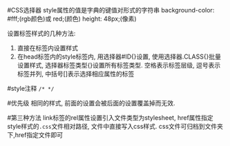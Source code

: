 #CSS选择器
style属性的值是字典的键值对形式的字符串
background-color: #fff;(rgb颜色)或 red;(颜色)
height: 48px;(像素)

设置标签样式的几种方法:
1. 直接在标签内设置样式
2. 在head标签内的style标签内, 用选择器#ID{}设置, 使用选择器.CLASS{}批量设置样式, 选择器标签类型{}设置所有标签类型. 空格表示标签层级, 逗号表示标签并列, 中括号[]表示选择相应属性的标签

#style注释
`/* */`

#优先级
相同的样式, 前面的设置会被后面的设置覆盖掉而无效.

#第三种方法
link标签的rel属性设置引入文件类型为stylesheet, href属性指定style样式的`.css`文件相对路径, 文件中直接写入css样式. css文件可归档到文件夹下,href指定文件即可

